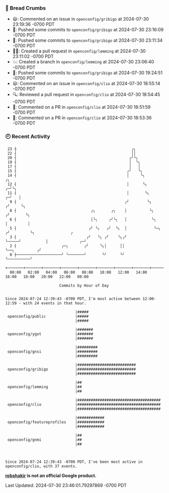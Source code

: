 ### 🍞 Bread Crumbs

 * 😃: Commented on an issue in `openconfig/gribigo` at 2024-07-30 23:19:36 -0700 PDT
 * 🚢: Pushed some commits to `openconfig/gribigo` at 2024-07-30 23:16:09 -0700 PDT
 * 🚢: Pushed some commits to `openconfig/gribigo` at 2024-07-30 23:11:34 -0700 PDT
 * ✍🏼: Created a pull request in `openconfig/lemming` at 2024-07-30 23:11:02 -0700 PDT
 * 💥: Created a branch in `openconfig/lemming` at 2024-07-30 23:06:40 -0700 PDT
 * 🚢: Pushed some commits to `openconfig/gribigo` at 2024-07-30 19:24:51 -0700 PDT
 * 😃: Commented on an issue in `openconfig/clio` at 2024-07-30 18:55:14 -0700 PDT
 * 🔍: Reviewed a pull request in  `openconfig/clio` at 2024-07-30 18:54:45 -0700 PDT
 * 💬: Commented on a PR in  `openconfig/clio` at 2024-07-30 18:51:59 -0700 PDT
 * 💬: Commented on a PR in  `openconfig/clio` at 2024-07-30 18:53:36 -0700 PDT

### 🕘 Recent Activity
```
 23 ┼                                                   ╭╮
 22 ┤                                                   ││
 20 ┤                                                  ╭╯╰╮
 19 ┤                                                  │  ╰╮
 17 ┤                                                  │   │
 15 ┤                                                 ╭╯   ╰╮
 14 ┤                                                 │     ╰╮                   ╭╮
 12 ┤                                                 │      ╰╮                ╭─╯╰╮
 11 ┤                                                 │       ╰╮             ╭─╯   │
  9 ┤                                                ╭╯        ╰╮           ╭╯     ╰╮
  8 ┤                                 ╭╮       ╭╮    │          ╰╮         ╭╯       ╰╮
  6 ┤                                 │╰╮     ╭╯╰╮   │           ╰╮        │         │
  5 ┤                                ╭╯ ╰╮   ╭╯  ╰╮  │            ╰─╮     ╭╯         ╰╮                ╭
  3 ┤                               ╭╯   ╰╮ ╭╯    ╰╮╭╯              ╰─────╯           │              ╭─╯
  2 ┤                    ╭─╮       ╭╯     ╰╮│      ││                                 ╰──╮          ╭╯
  0 ┼────────────────────╯ ╰───────╯       ╰╯      ╰╯                                    ╰──────────╯
    +───────+───────+───────+───────+───────+───────+───────+───────+───────+───────+───────+───────+────
  00:00   02:00   04:00   06:00   08:00   10:00   12:00   14:00   16:00   18:00   20:00   22:00   00:00   

						Commits by Hour of Day


Since 2024-07-24 12:39:43 -0700 PDT, I'm most active between 12:00-12:59 - with 24 events in that hour.

```



```
                               |#####
 openconfig/public             |#####
                               |#####

                               |#######
 openconfig/ygot               |#######
                               |#######

                               |#########
 openconfig/gnsi               |#########
                               |#########

                               |##########################
 openconfig/gribigo            |##########################
                               |##########################

                               |##
 openconfig/lemming            |##
                               |##

                               |#####################################
 openconfig/clio               |#####################################
                               |#####################################

                               |############
 openconfig/featureprofiles    |############
                               |############

                               |##
 openconfig/gnmi               |##
                               |##



Since 2024-07-24 12:39:43 -0700 PDT, I've been most active in openconfig/clio, with 37 events.

```
**[robshakir](mailto:robjs@google.com) is not an official Google product.**  


Last Updated: 2024-07-30 23:46:01.79297869 -0700 PDT
